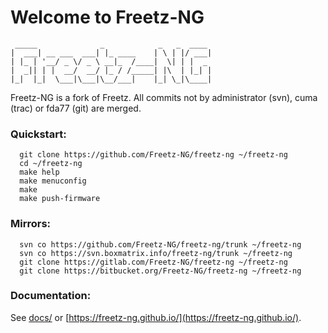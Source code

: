 # Welcome to Freetz-NG

```
 _____              _            _   _  ____
|  ___| __ ___  ___| |_ ____    | \ | |/ ___|
| |_ | '__/ _ \/ _ \ __|_  /____|  \| | |  _
|  _|| | |  __/  __/ |_ / /_____| |\  | |_| |
|_|  |_|  \___|\___|\__/___|    |_| \_|\____|

```

Freetz-NG is a fork of Freetz.
All commits not by administrator (svn),
cuma (trac) or fda77 (git) are merged.

### Quickstart:
```
  git clone https://github.com/Freetz-NG/freetz-ng ~/freetz-ng
  cd ~/freetz-ng
  make help
  make menuconfig
  make
  make push-firmware
```

### Mirrors:
```
  svn co https://github.com/Freetz-NG/freetz-ng/trunk ~/freetz-ng
  svn co https://svn.boxmatrix.info/freetz-ng/trunk ~/freetz-ng
  git clone https://gitlab.com/Freetz-NG/freetz-ng ~/freetz-ng
  git clone https://bitbucket.org/Freetz-NG/freetz-ng ~/freetz-ng
```
### Documentation:
See [docs/](docs/README.md) or [https://freetz-ng.github.io/](https://freetz-ng.github.io/).

